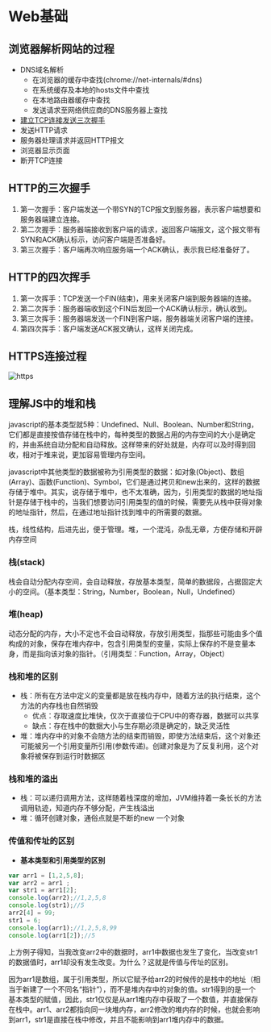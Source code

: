 # Web基础

## 浏览器解析网站的过程

* DNS域名解析
  * 在浏览器的缓存中查找(chrome://net-internals/#dns)
  * 在系统缓存及本地的hosts文件中查找
  * 在本地路由器缓存中查找
  * 发送请求至网络供应商的DNS服务器上查找
* [建立TCP连接发送三次握手](#HTTP的三次握手)
* 发送HTTP请求
* 服务器处理请求并返回HTTP报文
* 浏览器显示页面
* 断开TCP连接

## HTTP的三次握手

1. 第一次握手：客户端发送一个带SYN的TCP报文到服务器，表示客户端想要和服务器端建立连接。
2. 第二次握手：服务器端接收到客户端的请求，返回客户端报文，这个报文带有SYN和ACK确认标示，访问客户端是否准备好。
3. 第三次握手：客户端再次响应服务端一个ACK确认，表示我已经准备好了。

## HTTP的四次挥手

1. 第一次挥手：TCP发送一个FIN(结束)，用来关闭客户端到服务器端的连接。
2. 第二次挥手：服务器端收到这个FIN后发回一个ACK确认标示，确认收到。
3. 第三次挥手：服务器端发送一个FIN到客户端，服务器端关闭客户端的连接。
4. 第四次挥手：客户端发送ACK报文确认，这样关闭完成。

## HTTPS连接过程

![https](/summaries/https.png)

## 理解JS中的堆和栈

javascript的基本类型就5种：Undefined、Null、Boolean、Number和String，它们都是直接按值存储在栈中的，每种类型的数据占用的内存空间的大小是确定的，并由系统自动分配和自动释放。这样带来的好处就是，内存可以及时得到回收，相对于堆来说，更加容易管理内存空间。

javascript中其他类型的数据被称为引用类型的数据：如对象(Object)、数组(Array)、函数(Function)、Symbol，它们是通过拷贝和new出来的，这样的数据存储于堆中。其实，说存储于堆中，也不太准确，因为，引用类型的数据的地址指针是存储于栈中的，当我们想要访问引用类型的值的时候，需要先从栈中获得对象的地址指针，然后，在通过地址指针找到堆中的所需要的数据。

栈，线性结构，后进先出，便于管理。堆，一个混沌，杂乱无章，方便存储和开辟内存空间

### 栈(stack)

栈会自动分配内存空间，会自动释放，存放基本类型，简单的数据段，占据固定大小的空间。（基本类型：String，Number，Boolean，Null，Undefined）

### 堆(heap)

动态分配的内存，大小不定也不会自动释放，存放引用类型，指那些可能由多个值构成的对象，保存在堆内存中，包含引用类型的变量，实际上保存的不是变量本身，而是指向该对象的指针。（引用类型：Function，Array，Object）

### 栈和堆的区别

* 栈：所有在方法中定义的变量都是放在栈内存中，随着方法的执行结束，这个方法的内存栈也自然销毁
  * 优点：存取速度比堆快，仅次于直接位于CPU中的寄存器，数据可以共享
  * 缺点：存在栈中的数据大小与生存期必须是确定的，缺乏灵活性
* 堆：堆内存中的对象不会随方法的结束而销毁，即使方法结束后，这个对象还可能被另一个引用变量所引用(参数传递)。创建对象是为了反复利用，这个对象将被保存到运行时数据区

### 栈和堆的溢出

* 栈：可以递归调用方法，这样随着栈深度的增加，JVM维持着一条长长的方法调用轨迹，知道内存不够分配，产生栈溢出
* 堆：循环创建对象，通俗点就是不断的new 一个对象

### 传值和传址的区别

* **基本类型和引用类型的区别**

```js
var arr1 = [1,2,5,8]; 
var arr2 = arr1 ; 
var str1 = arr1[2]; 
console.log(arr2);//1,2,5,8
console.log(str1);//5
arr2[4] = 99; 
str1 = 6; 
console.log(arr1);//1,2,5,8,99
console.log(arr1[2]);//5
```

上方例子得知，当我改变arr2中的数据时，arr1中数据也发生了变化，当改变str1的数据值时，arr1却没有发生改变。为什么？这就是传值与传址的区别。

因为arr1是数组，属于引用类型，所以它赋予给arr2的时候传的是栈中的地址（相当于新建了一个不同名“指针”），而不是堆内存中的对象的值。str1得到的是一个基本类型的赋值，因此，str1仅仅是从arr1堆内存中获取了一个数值，并直接保存在栈中。arr1、arr2都指向同一块堆内存，arr2修改的堆内存的时候，也就会影响到arr1，str1是直接在栈中修改，并且不能影响到arr1堆内存中的数据。
